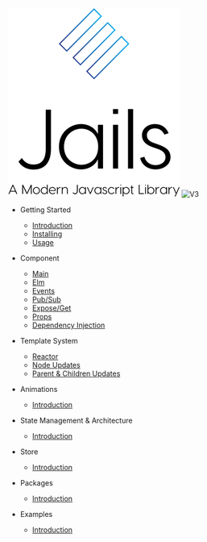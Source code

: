 <div class="logo">
	<img class="jails" src="images/logo.svg" alt="" />
	<img src="https://img.shields.io/badge/-v3-navy" alt="V3" />
</div>

- Getting Started
    - [Introduction](/)
    - [Installing](installing.md)
	- [Usage](usage.md)

- Component
	- [Main](main.md)
	- [Elm](elm.md)	
	- [Events](events.md)
	- [Pub/Sub](pubsub.md)
	- [Expose/Get](expose-get.md)
	- [Props](props.md)
	- [Dependency Injection](dependencies.md)

- Template System
	- [Reactor](reactor.md)
	- [Node Updates](node-updates.md)
	- [Parent & Children Updates](parent-children.md)

- Animations
	- [Introduction](animation.md)

- State Management & Architecture
	- [Introduction](state.md)

- Store
	- [Introduction](store.md)

- Packages
	- [Introduction](packages.md)

- Examples
	- [Introduction](examples.md)